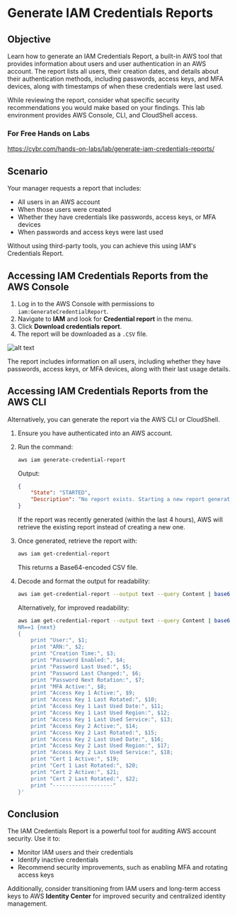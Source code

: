 # Generate IAM Credentials Reports

## Objective

Learn how to generate an IAM Credentials Report, a built-in AWS tool that provides information about users and user authentication in an AWS account. The report lists all users, their creation dates, and details about their authentication methods, including passwords, access keys, and MFA devices, along with timestamps of when these credentials were last used.

While reviewing the report, consider what specific security recommendations you would make based on your findings. This lab environment provides AWS Console, CLI, and CloudShell access.

### For Free Hands on Labs 

https://cybr.com/hands-on-labs/lab/generate-iam-credentials-reports/

## Scenario

Your manager requests a report that includes:
- All users in an AWS account
- When those users were created
- Whether they have credentials like passwords, access keys, or MFA devices
- When passwords and access keys were last used

Without using third-party tools, you can achieve this using IAM's Credentials Report.

## Accessing IAM Credentials Reports from the AWS Console

1. Log in to the AWS Console with permissions to `iam:GenerateCredentialReport`.
2. Navigate to **IAM** and look for **Credential report** in the menu.
3. Click **Download credentials report**.
4. The report will be downloaded as a `.CSV` file.

![alt text](image.png)

The report includes information on all users, including whether they have passwords, access keys, or MFA devices, along with their last usage details.

## Accessing IAM Credentials Reports from the AWS CLI

Alternatively, you can generate the report via the AWS CLI or CloudShell.

1. Ensure you have authenticated into an AWS account.
2. Run the command:
   ```sh
   aws iam generate-credential-report
   ```
   Output:
   ```json
   {
       "State": "STARTED",
       "Description": "No report exists. Starting a new report generation task"
   }
   ```
   If the report was recently generated (within the last 4 hours), AWS will retrieve the existing report instead of creating a new one.

3. Once generated, retrieve the report with:
   ```sh
   aws iam get-credential-report
   ```
   This returns a Base64-encoded CSV file.

4. Decode and format the output for readability:
   ```sh
   aws iam get-credential-report --output text --query Content | base64 -d
   ```
   
   Alternatively, for improved readability:
   ```sh
   aws iam get-credential-report --output text --query Content | base64 -d | awk -F, '
   NR==1 {next}
   {
       print "User:", $1;
       print "ARN:", $2;
       print "Creation Time:", $3;
       print "Password Enabled:", $4;
       print "Password Last Used:", $5;
       print "Password Last Changed:", $6;
       print "Password Next Rotation:", $7;
       print "MFA Active:", $8;
       print "Access Key 1 Active:", $9;
       print "Access Key 1 Last Rotated:", $10;
       print "Access Key 1 Last Used Date:", $11;
       print "Access Key 1 Last Used Region:", $12;
       print "Access Key 1 Last Used Service:", $13;
       print "Access Key 2 Active:", $14;
       print "Access Key 2 Last Rotated:", $15;
       print "Access Key 2 Last Used Date:", $16;
       print "Access Key 2 Last Used Region:", $17;
       print "Access Key 2 Last Used Service:", $18;
       print "Cert 1 Active:", $19;
       print "Cert 1 Last Rotated:", $20;
       print "Cert 2 Active:", $21;
       print "Cert 2 Last Rotated:", $22;
       print "-------------------"
   }'
   ```
   
## Conclusion

The IAM Credentials Report is a powerful tool for auditing AWS account security. Use it to:
- Monitor IAM users and their credentials
- Identify inactive credentials
- Recommend security improvements, such as enabling MFA and rotating access keys

Additionally, consider transitioning from IAM users and long-term access keys to AWS **Identity Center** for improved security and centralized identity management.

